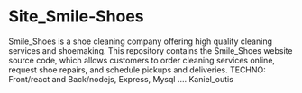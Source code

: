 # Site_Smile-Shoes
Smile_Shoes is a shoe cleaning company offering high quality cleaning services and shoemaking. This repository contains the Smile_Shoes website source code, which allows customers to order cleaning services online, request shoe repairs, and schedule pickups and deliveries. TECHNO:  Front/react and Back/nodejs, Express, Mysql .... Kaniel_outis

